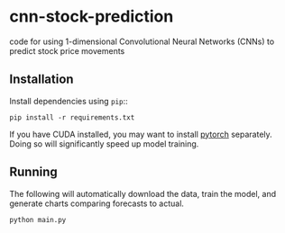 # cnn-stock-prediction
code for using 1-dimensional Convolutional Neural Networks (CNNs) to predict stock price movements

Installation
------------

Install dependencies using ``pip``::

    pip install -r requirements.txt

If you have CUDA installed, you may want to install [pytorch](https://pytorch.org/) separately. Doing so will
significantly speed up model training.

Running
------------

The following will automatically download the data, train the model, and generate charts comparing forecasts
to actual.

    python main.py